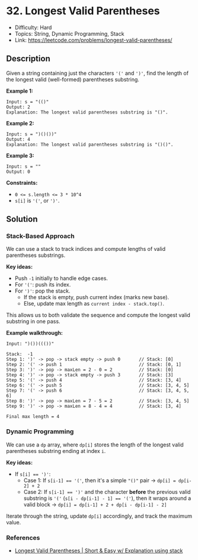 # 32. Longest Valid Parentheses

- Difficulty: Hard
- Topics: String, Dynamic Programming, Stack
- Link: https://leetcode.com/problems/longest-valid-parentheses/

## Description

Given a string containing just the characters `'('` and `')'`, find the length of the longest valid (well-formed) parentheses substring.

**Example 1:**

```
Input: s = "(()"
Output: 2
Explanation: The longest valid parentheses substring is "()".
```

**Example 2:**

```
Input: s = ")()())"
Output: 4
Explanation: The longest valid parentheses substring is "()()".
```

**Example 3:**

```
Input: s = ""
Output: 0
```

**Constraints:**

- `0 <= s.length <= 3 * 10^4`
- `s[i]` is `'('`, or `')'`.

## Solution

### Stack-Based Approach

We can use a stack to track indices and compute lengths of valid parentheses substrings.

**Key ideas:**

- Push `-1` initially to handle edge cases.
- For `'('`: push its index.
- For `')'`: pop the stack.
  - If the stack is empty, push current index (marks new base).
  - Else, update max length as `current index - stack.top()`.

This allows us to both validate the sequence and compute the longest valid substring in one pass.

**Example walkthrough:**

```text
Input: ")())((())"

Stack:  -1
Step 1: ')' -> pop -> stack empty -> push 0       // Stack: [0]
Step 2: '(' -> push 1                             // Stack: [0, 1]
Step 3: ')' -> pop -> maxLen = 2 - 0 = 2          // Stack: [0]
Step 4: ')' -> pop -> stack empty -> push 3       // Stack: [3]
Step 5: '(' -> push 4                             // Stack: [3, 4]
Step 6: '(' -> push 5                             // Stack: [3, 4, 5]
Step 7: '(' -> push 6                             // Stack: [3, 4, 5, 6]
Step 8: ')' -> pop -> maxLen = 7 - 5 = 2          // Stack: [3, 4, 5]
Step 9: ')' -> pop -> maxLen = 8 - 4 = 4          // Stack: [3, 4]

Final max length = 4
```

### Dynamic Programming

We can use a `dp` array, where `dp[i]` stores the length of the longest valid parentheses substring ending at index `i`.

**Key ideas:**

- If `s[i] == ')'`:
  - Case 1: If `s[i-1] == '('`, then it's a simple `"()"` pair -> `dp[i] = dp[i-2] + 2`
  - Case 2: If `s[i-1] == ')'` and the character **before** the previous valid substring is `'('` (`s[i - dp[i-1] - 1] == '('`), then it wraps around a valid block -> `dp[i] = dp[i-1] + 2 + dp[i - dp[i-1] - 2]`

Iterate through the string, update `dp[i]` accordingly, and track the maximum value.

### References

- [Longest Valid Parentheses | Short & Easy w/ Explanation using stack](https://leetcode.com/problems/longest-valid-parentheses/solutions/1139990/longest-valid-parentheses-short-easy-w-explanation-using-stack/)
